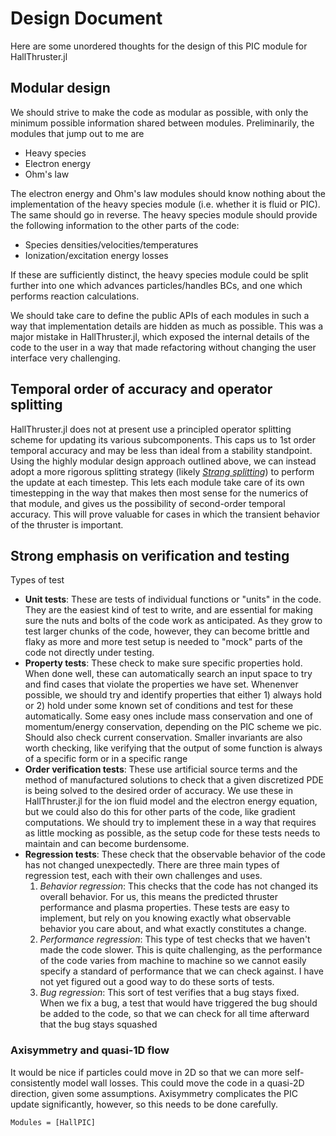 # Design Document

Here are some unordered thoughts for the design of this PIC module for HallThruster.jl

## Modular design

We should strive to make the code as modular as possible, with only the minimum possible information shared between modules.
Preliminarily, the modules that jump out to me are 
- Heavy species
- Electron energy
- Ohm's law

The electron energy and Ohm's law modules should know nothing about the implementation of the heavy species module (i.e. whether it is fluid or PIC).
The same should go in reverse.
The heavy species module should provide the following information to the other parts of the code:
- Species densities/velocities/temperatures
- Ionization/excitation energy losses

If these are sufficiently distinct, the heavy species module could be split further into one which advances particles/handles BCs, and one which performs reaction calculations.

We should take care to define the public APIs of each modules in such a way that implementation details are hidden as much as possible.
This was a major mistake in HallThruster.jl, which exposed the internal details of the code to the user in a way that made refactoring without changing the user interface very challenging.

## Temporal order of accuracy and operator splitting

HallThruster.jl does not at present use a principled operator splitting scheme for updating its various subcomponents.
This caps us to 1st order temporal accuracy and may be less than ideal from a stability standpoint.
Using the highly modular design approach outlined above, we can instead adopt a more rigorous splitting strategy (likely [*Strang splitting*](https://en.wikipedia.org/wiki/Strang_splitting)) to perform the update at each timestep.
This lets each module take care of its own timestepping in the way that makes then most sense for the numerics of that module, and gives us the possibility of second-order temporal accuracy.
This will prove valuable for cases in which the transient behavior of the thruster is important.

## Strong emphasis on verification and testing
Types of test
- **Unit tests**: These are tests of individual functions or "units" in the code.
    They are the easiest kind of test to write, and are essential for making sure the nuts and bolts of the code work as anticipated.
    As they grow to test larger chunks of the code, however, they can become brittle and flaky as more and more test setup is needed to "mock" parts of the code not directly under testing.
- **Property tests**: These check to make sure specific properties hold.
    When done well, these can automatically search an input space to try and find cases that violate the properties we have set.
    Whenenver possible, we should try and identify properties that either 1) always hold or 2) hold under some known set of conditions and test for these automatically.
    Some easy ones include mass conservation and one of momentum/energy conservation, depending on the PIC scheme we pic.
    Should also check current conservation.
    Smaller invariants are also worth checking, like verifying that the output of some function is always of a specific form or in a specific range
- **Order verification tests**: These use artificial source terms and the method of manufactured solutions to check that a given discretized PDE is being solved to the desired order of accuracy.
    We use these in HallThruster.jl for the ion fluid model and the electron energy equation, but we could also do this for other parts of the code, like gradient computations.
    We should try to implement these in a way that requires as little mocking as possible, as the setup code for these tests needs to maintain and can become burdensome.
- **Regression tests**: These check that the observable behavior of the code has not changed unexpectedly.
    There are three main types of regression test, each with their own challenges and uses.
    1. *Behavior regression*: This checks that the code has not changed its overall behavior.
        For us, this means the predicted thruster performance and plasma properties.
        These tests are easy to implement, but rely on you knowing exactly what observable behavior you care about, and what exactly constitutes a change.
    2. *Performance regression*: This type of test checks that we haven't made the code slower.
        This is quite challenging, as the performance of the code varies from machine to machine so we cannot easily specify a standard of performance that we can check against.
        I have not yet figured out a good way to do these sorts of tests.
    3. *Bug regression*: This sort of test verifies that a bug stays fixed.
        When we fix a bug, a test that would have triggered the bug should be added to the code, so that we can check for all time afterward that the bug stays squashed

### Axisymmetry and quasi-1D flow

It would be nice if particles could move in 2D so that we can more self-consistently model wall losses.
This could move the code in a quasi-2D direction, given some assumptions.
Axisymmetry complicates the PIC update significantly, however, so this needs to be done carefully.

```@autodocs
Modules = [HallPIC]
```